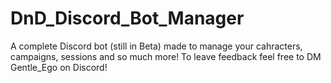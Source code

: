 # DnD_Discord_Bot_Manager
A complete Discord bot (still in Beta) made to manage your cahracters, campaigns, sessions and so much more! To leave feedback feel free to DM Gentle_Ego on Discord!
